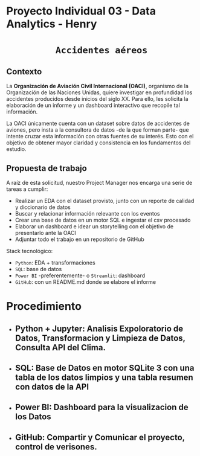 # Proyecto Individual 03 - Data Analytics - Henry

# <h1 align="center">**`Accidentes aéreos`**</h1>

## **Contexto**
La **Organización de Aviación Civil Internacional (OACI)**, organismo de la Organización de las Naciones Unidas, quiere investigar en profundidad los accidentes producidos desde inicios del siglo XX. Para ello, les solicita la elaboración de un informe y un dashboard interactivo que recopile tal información. 

La OACI únicamente cuenta con un dataset sobre datos de accidentes de aviones, pero insta a la consultora de datos -de la que forman parte- que intente cruzar esta información con otras fuentes de su interés. Esto con el objetivo de obtener mayor claridad y consistencia en los fundamentos del estudio.

## **Propuesta de trabajo**
A raíz de esta solicitud, nuestro Project Manager nos encarga una serie de tareas a cumplir: 

+ Realizar un EDA con el dataset provisto, junto con un reporte de calidad y diccionario de datos
+ Buscar y relacionar información relevante con los eventos
+ Crear una base de datos en un motor SQL e ingestar el csv procesado
+ Elaborar un dashboard e idear un storytelling con el objetivo de presentarlo ante la OACI
+ Adjuntar todo el trabajo en un repositorio de GitHub


Stack tecnológico:

+ `Python`: EDA + transformaciones 
+ `SQL`: base de datos
+ `Power BI` -preferentemente- o `Streamlit`: dashboard
+ `GitHub`: con un README.md donde se elabore el informe

# Procedimiento

- ## Python + Jupyter: Analisis Expoloratorio de Datos, Transformacion y Limpieza de Datos, Consulta API del Clima.

- ## SQL: Base de Datos en motor SQLite 3 con una tabla de los datos limpios y una tabla resumen con datos de la API

- ## Power BI: Dashboard para la visualizacion de los Datos

- ## GitHub: Compartir y Comunicar el proyecto, control de verisones.